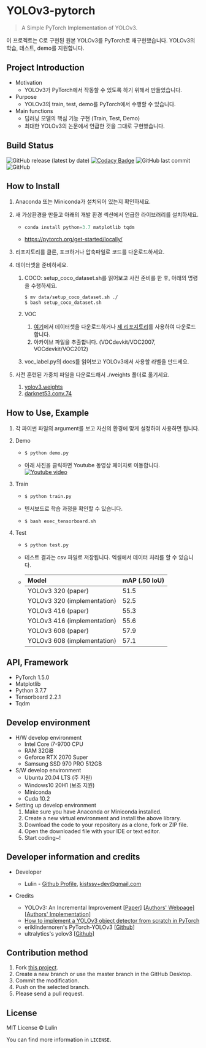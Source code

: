 # YOLOv3-pytorch

> A Simple PyTorch Implementation of YOLOv3.

이 프로젝트는 C로 구현된 원본 YOLOv3를 PyTorch로 재구현했습니다. YOLOv3의 학습, 테스트, demo를 지원합니다.

## Project Introduction

- Motivation
  - YOLOv3가 PyTorch에서 작동할 수 있도록 하기 위해서 만들었습니다.
- Purpose
  - YOLOv3의 train, test, demo를 PyTorch에서 수행할 수 있습니다.
- Main functions
  - 딥러닝 모델의 핵심 기능 구현 (Train, Test, Demo)
  - 최대한 YOLOv3의 논문에서 언급한 것을 그대로 구현했습니다.

## Build Status

![GitHub release (latest by date)](https://img.shields.io/github/v/release/LulinPollux/yolov3-pytorch)
[![Codacy Badge](https://app.codacy.com/project/badge/Grade/f9c38f575147482286dcf98dbcad1678)](https://www.codacy.com/manual/Lulin/yolov3-pytorch?utm_source=github.com&amp;utm_medium=referral&amp;utm_content=LulinPollux/yolov3-pytorch&amp;utm_campaign=Badge_Grade)
![GitHub last commit](https://img.shields.io/github/last-commit/LulinPollux/yolov3-pytorch)
![GitHub](https://img.shields.io/github/license/LulinPollux/yolov3-pytorch)

## How to Install

1. Anaconda 또는 Miniconda가 설치되어 있는지 확인하세요.

2. 새 가상환경을 만들고 아래의 개발 환경 섹션에서 언급한 라이브러리를 설치하세요.

   - ```python
     conda install python=3.7 matplotlib tqdm
     ```

   - https://pytorch.org/get-started/locally/

3. 리포지토리를 클론, 포크하거나 압축파일로 코드를 다운로드하세요.

4. 데이터셋을 준비하세요.
   1. COCO: setup_coco_dataset.sh를 읽어보고 사전 준비를 한 후, 아래의 명령을 수행하세요.

      ```shell
      $ mv data/setup_coco_dataset.sh ./
      $ bash setup_coco_dataset.sh
      ```

   2. VOC
      1. [여기](http://host.robots.ox.ac.uk/pascal/VOC/)에서 데이터셋을 다운로드하거나 [제 리포지토리](https://github.com/LulinPollux/dataset-downloader)를 사용하여 다운로드합니다.
      2. 아카이브 파일을 추출합니다. (VOCdevkit/VOC2007, VOCdevkit/VOC2012)
   3. voc_label.py의 docs를 읽어보고 YOLOv3에서 사용할 라벨을 만드세요.
   
5. 사전 훈련된 가중치 파일을 다운로드해서 ./weights 폴더로 옮기세요.

   1. [yolov3.weights](https://pjreddie.com/media/files/yolov3.weights)
   2. [darknet53.conv.74](https://pjreddie.com/media/files/darknet53.conv.74)

## How to Use, Example

1. 각 파이썬 파일의 argument를 보고 자신의 환경에 맞게 설정하여 사용하면 됩니다.

2. Demo

   - ```shell
     $ python demo.py
     ```

   - 아래 사진을 클릭하면 Youtube 동영상 페이지로 이동합니다.
[![Youtube video](https://img.youtube.com/vi/X0LAgilivvw/maxresdefault.jpg)](https://youtu.be/X0LAgilivvw)

3. Train

   - ```shell
     $ python train.py
     ```

   - 텐서보드로 학습 과정을 확인할 수 있습니다.

   - ```shell
     $ bash exec_tensorboard.sh
     ```

4. Test

   - ```shell
     $ python test.py
     ```

   - 테스트 결과는 csv 파일로 저장됩니다. 엑셀에서 데이터 처리를 할 수 있습니다.

   - | Model                       | mAP (.50 IoU) |
     | :-------------------------- | ------------- |
     | YOLOv3 320 (paper)          | 51.5          |
     | YOLOv3 320 (implementation) | 52.5          |
     | YOLOv3 416 (paper)          | 55.3          |
     | YOLOv3 416 (implementation) | 55.6          |
     | YOLOv3 608 (paper)          | 57.9          |
     | YOLOv3 608 (implementation) | 57.1          |

## API, Framework

- PyTorch 1.5.0
- Matplotlib
- Python 3.7.7
- Tensorboard 2.2.1
- Tqdm

## Develop environment

- H/W develop environment
  - Intel Core i7-9700 CPU
  - RAM 32GiB
  - Geforce RTX 2070 Super
  - Samsung SSD 970 PRO 512GB
- S/W develop environment
  - Ubuntu 20.04 LTS (주 지원)
  - Windows10 20H1 (보조 지원)
  - Miniconda
  - Cuda 10.2
- Setting up develop environment
  1. Make sure you have Anaconda or Miniconda installed.
  2. Create a new virtual environment and install the above library.
  3. Download the code to your repository as a clone, fork or ZIP file.
  4. Open the downloaded file with your IDE or text editor.
  5. Start coding~!

## Developer information and credits

- Developer
  - Lulin - [Github Profile](https://github.com/LulinPollux), kistssy+dev@gmail.com

- Credits
  - YOLOv3: An Incremental Improvement [[Paper\]](https://pjreddie.com/media/files/papers/YOLOv3.pdf) [[Authors' Webpage\]](https://pjreddie.com/darknet/yolo/) [[Authors' Implementation\]](https://github.com/pjreddie/darknet)
  - [How to implement a YOLOv3 object detector from scratch in PyTorch](https://blog.paperspace.com/how-to-implement-a-yolo-object-detector-in-pytorch/)
  - eriklindernoren's PyTorch-YOLOv3 [[Github\]](https://github.com/eriklindernoren/PyTorch-YOLOv3)
  - ultralytics's yolov3 [[Github\]](https://github.com/ultralytics/yolov3)

## Contribution method

1. Fork [this project](https://github.com/LulinPollux/yolov3-pytorch).
2. Create a new branch or use the master branch in the GitHub Desktop.
3. Commit the modification.
4. Push on the selected branch.
5. Please send a pull request.

## License

MIT License © Lulin

You can find more information in `LICENSE`.
